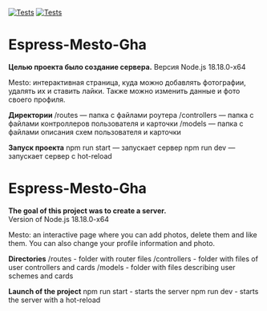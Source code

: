 [![Tests](../../actions/workflows/tests-13-sprint.yml/badge.svg)](../../actions/workflows/tests-13-sprint.yml) [![Tests](../../actions/workflows/tests-14-sprint.yml/badge.svg)](../../actions/workflows/tests-14-sprint.yml)
# **Espress-Mesto-Gha** 

**Целью проекта было создание cервера.** 
Версия Node.js 18.18.0-x64    

Mesto: интерактивная страница, куда можно добавлять фотографии, удалять их и ставить лайки.
Также можно изменить данные и фото своего профиля. 

**Директории**
/routes — папка с файлами роутера
/controllers — папка с файлами контроллеров пользователя и карточки
/models — папка с файлами описания схем пользователя и карточки

**Запуск проекта**
npm run start — запускает сервер
npm run dev — запускает сервер с hot-reload

# **Espress-Mesto-Gha**   

**The goal of this project was to create a server.**  
Version of Node.js 18.18.0-x64

Mesto: an interactive page where you can add photos, delete them and like them.
You can also change your profile information and photo. 

**Directories**
/routes - folder with router files
/controllers - folder with files of user controllers and cards
/models - folder with files describing user schemes and cards

**Launch of the project**
npm run start - starts the server
npm run dev - starts the server with a hot-reload
